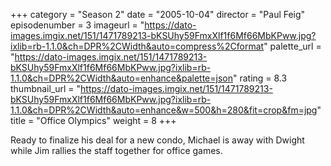+++
category = "Season 2"
date = "2005-10-04"
director = "Paul Feig"
episodenumber = 3
imageurl = "https://dato-images.imgix.net/151/1471789213-bKSUhy59FmxXlf1f6Mf66MbKPww.jpg?ixlib=rb-1.1.0&ch=DPR%2CWidth&auto=compress%2Cformat"
palette_url = "https://dato-images.imgix.net/151/1471789213-bKSUhy59FmxXlf1f6Mf66MbKPww.jpg?ixlib=rb-1.1.0&ch=DPR%2CWidth&auto=enhance&palette=json"
rating = 8.3
thumbnail_url = "https://dato-images.imgix.net/151/1471789213-bKSUhy59FmxXlf1f6Mf66MbKPww.jpg?ixlib=rb-1.1.0&ch=DPR%2CWidth&auto=enhance&w=500&h=280&fit=crop&fm=jpg"
title = "Office Olympics"
weight = 8
+++

Ready to finalize his deal for a new condo, Michael is away with Dwight while Jim rallies the staff together for office games.